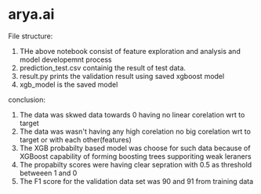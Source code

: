 # arya.ai

File structure:

  1. THe above notebook consist of feature exploration and analysis and model developemnt process
  2. prediction_test.csv containig the result of test data.
  3. result.py prints the validation result using saved xgboost model
  4. xgb_model is the saved model


conclusion:

  1. The data was skwed data towards 0 having no linear corelation wrt to target
  2. The data was wasn't having any high corelation no big corelation wrt to target or with each other(features)
  3. The XGB probabilty based model was choose for such data because of XGBoost capability of forming boosting trees supporiting weak leraners
  4. The propabilty scores were having clear sepration with 0.5 as threshold betweeen 1 and 0
  5. The F1 score for the validation data set was 90 and 91 from training data

